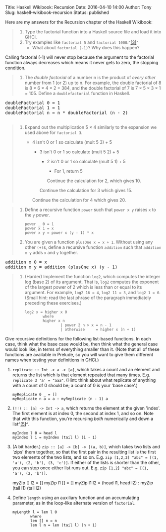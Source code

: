 Title: Haskell Wikibook: Recursion
Date: 2016-04-10 14:00
Author: Tony
Slug: haskell-wikibook-recursion
Status: published

Here are my answers for the Recursion chapter of the Haskell Wikibook:  

> 1.  Type the factorial function into a Haskell source file and load it into GHCi.
> 2.  Try examples like `factorial 5` and `factorial 1000`.^[\[3\]](https://en.wikibooks.org/wiki/Haskell/Recursion#cite_note-3)^
>     -   What about `factorial (-1)`? Why does this happen?

Calling factorial (-1) will never stop because the argument to the factorial function always decreases which means it never gets to zero, the stopping condition.  

> 1.  The *double factorial* of a number n is the product of *every other* number from 1 (or 2) up to n. For example, the double factorial of 8 is 8 × 6 × 4 × 2 = 384, and the double factorial of 7 is 7 × 5 × 3 × 1 = 105. Define a `doublefactorial` function in Haskell.

<samp>doubleFactorial 0 = 1  
doubleFactorial 1 = 1  
doubleFactorial n = n \* doubleFactorial (n - 2) </samp>  
<samp>  
</samp>  

> 1.  Expand out the multiplication 5 × 4 similarly to the expansion we used above for `factorial 3`.  
>     -   4 isn't 0 or 1 so calculate (mult 5 3) + 5
>         -   3 isn't 0 or 1 so calculate (mult 5 2) + 5
>             -   2 isn't 0 or 1 so calculate (mult 5 1) + 5
>                 -   For 1, return 5
>
>                 Continue the calculation for 2, which gives 10.
>
>             Continue the calculation for 3 which gives 15.
>
>         Continue the calculation for 4 which gives 20.

> 1.  Define a recursive function `power` such that `power x y` raises `x` to the `y` power.  
>
>         power _ 0 = 1
>         power x 1 = x
>         power x y = power x (y - 1) * x
>
> 1.  You are given a function `plusOne x = x + 1`. Without using any other `(+)`s, define a recursive function `addition` such that `addition x y` adds `x` and `y` together.

<samp>addition x 0 = x  
addition x y = addition (plusOne x) (y - 1)</samp>  

> 1.  (Harder) Implement the function `log2`, which computes the integer log (base 2) of its argument. That is, `log2` computes the exponent of the largest power of 2 which is less than or equal to its argument. For example, `log2 16 = 4`, `log2 11 = 3`, and `log2 1 = 0`. (Small hint: read the last phrase of the paragraph immediately preceding these exercises.)  
>       
>
>         log2 x = higher x 0
>                 where
>                 higher x n
>                         | power 2 n > x = n - 1
>                         | otherwise     = higher x (n + 1)
>
  
Give recursive definitions for the following list-based functions. In each case, think what the base case would be, then think what the general case would look like, in terms of everything smaller than it. (Note that all of these functions are available in Prelude, so you will want to give them different names when testing your definitions in GHCi.)  

1.  `replicate :: Int -> a -> [a]`, which takes a count and an element and returns the list which is that element repeated that many times. E.g. `replicate 3 'a' = "aaa"`. (Hint: think about what replicate of anything with a count of 0 should be; a count of 0 is your 'base case'.)  
     

        myReplicate 0 _ = []
        myReplicate n a = a : myReplicate (n - 1) a

      

2.  `(!!) :: [a] -> Int -> a`, which returns the element at the given 'index'. The first element is at index 0, the second at index 1, and so on. Note that with this function, you're recursing *both* numerically and down a list^[\[5\]](https://en.wikibooks.org/wiki/Haskell/Recursion#cite_note-5)^.  
     

        myIndex l 0 = head l
        myIndex l i = myIndex (tail l) (i - 1)

      

3.  (A bit harder.) `zip :: [a] -> [b] -> [(a, b)]`, which takes two lists and 'zips' them together, so that the first pair in the resulting list is the first two elements of the two lists, and so on. E.g. `zip [1,2,3] "abc" = [(1, 'a'), (2, 'b'), (3, 'c')]`. If either of the lists is shorter than the other, you can stop once either list runs out. E.g. `zip [1,2] "abc" = [(1, 'a'), (2, 'b')]`.

    <dl>
    <dd>
      

    </dd>
    </dl>
        myZip [] l2 = []
        myZip l1 [] = []
        myZip l1 l2 = (head l1, head l2) : myZip (tail l1) (tail l2)

      

4.  Define `length` using an auxiliary function and an accumulating parameter, as in the loop-like alternate version of `factorial`.  

        myLength l = len l 0
                where
                len [] n = n
                len l n = len (tail l) (n + 1)

  
  
  
  

</p>

